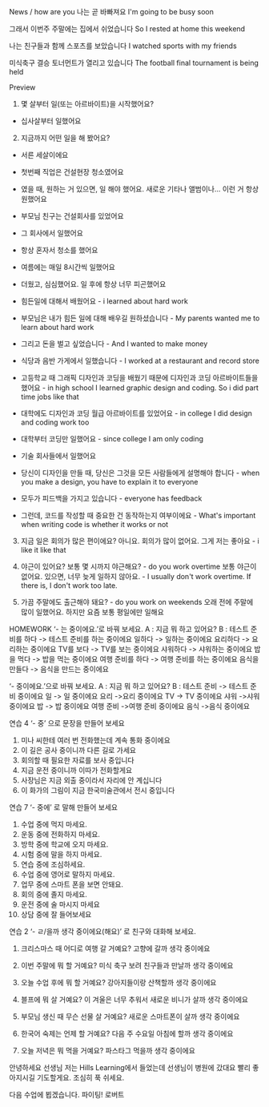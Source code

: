 News / how are you
나는 곧 바빠져요
I'm going to be busy soon

그래서 이번주 주말에는 집에서 쉬었습니다
So I rested at home this weekend

나는 친구들과 함께 스포츠를 보았습니다
I watched sports with my friends

미식축구 결승 토너먼트가 열리고 있습니다
The football final tournament is being held

Preview
1. 몇 살부터 일(또는 아르바이트)을 시작했어요?
- 십사살부터 일했어요

2. 지금까지 어떤 일을 해 봤어요?
- 서른 세살이에요
- 첫번째 직업은 건설현장 청소였어요
- 였을 때, 원하는 거 있으면, 일 해야 했어요. 새로운 기타나 앨범이나... 이런 거 항상 원했어요
- 부모님 친구는 건설회사를 있었어요
- 그 회사에서 일했어요

- 항상 혼자서 청소를 했어요
- 여름에는 매일 8시간씩 일했어요
- 더웠고, 심심했어요. 일 후에 항상 너무 피곤했어요
- 힘든일에 대해서 배웠어요 - i learned about hard work
- 부모님은 내가 힘든 일에 대해 배우길 원하셨습니다 - My parents wanted me to learn about hard work
- 그리고 돈을 벌고 싶었습니다 - And I wanted to make money

- 식당과 음반 가게에서 일했습니다 - I worked at a restaurant and record store
- 고등학교 때 그래픽 디자인과 코딩을 배웠기 때문에 디자인과 코딩 아르바이트들을 했어요 - in high school I learned graphic design and coding. So i did part time jobs like that
- 대학에도 디자인과 코딩 월급 아르바이트를 있었어요 - in college I did design and coding work too
- 대학부터 코딩만 일했어요 - since college I am only coding
- 기술 회사들에서 일했어요
- 당신이 디자인을 만들 때, 당신은 그것을 모든 사람들에게 설명해야 합니다 - when you make a design, you have to explain it to everyone
- 모두가 피드백을 가지고 있습니다 - everyone has feedback
- 그런데, 코드를 작성할 때 중요한 건 동작하는지 여부이에요 - What's important when writing code is whether it works or not

3. 지금 일은 회의가 많은 편이에요?
아니요. 회의가 많이 없어요. 그게 저는 좋아요 - i like it like that

4. 야근이 있어요? 보통 몇 시까지 야근해요? - do you work overtime
보통 야근이 없어요. 있으면, 너무 늦게 일하지 않아요. - I usually don't work overtime. If there is, I don't work too late.

5. 가끔 주말에도 출근해야 돼요? - do you work on weekends
오래 전에 주말에 많이 일했어요. 
하지만 요즘 보통 평일에만 일해요







HOMEWORK
‘- 는 중이에요.’로 바꿔 보세요. 
A : 지금 뭐 하고 있어요?
B :
테스트 준비를 하다 -> 테스트 준비를 하는 중이에요
일하다 -> 일하는 중이에요
요리하다 -> 요리하는 중이에요
TV를 보다 -> TV를 보는 중이에요
샤워하다 -> 샤워하는 중이에요
밥을 먹다 -> 밥을 먹는 중이에요
여행 준비를 하다 -> 여행 준비를 하는 중이에요
음식을 만들다 -> 음식을 만드는 중이에요

‘- 중이에요.’으로 바꿔 보세요. 
A : 지금 뭐 하고 있어요?
B :
테스트 준비 -> 테스트 준비 중이에요
일 -> 일 중이에요
요리 ->요리 중이에요
TV -> TV 중이에요
샤워 ->샤워 중이에요
밥 -> 밥 중이에요
여행 준비 ->여행 준비 중이에요
음식 ->음식 중이에요

연습 4 ‘- 중’ 으로 문장을 만들어 보세요 
1. 미나 씨한테 여러 번 전화했는데 계속 통화 중이에요
2. 이 길은 공사 중이니까 다른 길로 가세요
3. 회의할 때 필요한 자료를 보사 중입니다
4. 지금 운전 중이니까 이따가 전화할게요
5. 사장님은 지금 외출 중이라서 자리에 안 계십니다
6. 이 화가의 그림이 지금 한국미술관에서 전시 중입니다

연습 7  ‘- 중에’ 로 말해 만들어 보세요
1. 수업 중에 먹지 마세요.
2. 운동 중에 전화하지 마세요.
3. 방학 중에 학교에 오지 마세요.
4. 시험 중에 말을 하지 마세요.
5. 연습 중에 조심하세요.
6. 수업 중에 영어로 말하지 마세요.
7. 업무 중에 스마트 폰을 보면 안돼요.
8. 회의 중에 졸지 마세요.
9. 운전 중에 술 마시지 마세요
10. 상담 중에 잘 들어보세요

연습 2  ‘- ㄹ/을까 생각 중이에요(해요)’ 로 친구와 대화해 보세요.
1. 크리스마스 때 어디로 여행 갈 거예요?
고향에 갈까 생각 중이에요

2. 이번 주말에 뭐 할 거예요?
미식 축구 보려 친구들과 만날까 생각 중이에요

3. 오늘 수업 후에 뭐 할 거예요?
강아지들이랑 산책할까 생각 중이에요

4. 블프에 뭐 살 거예요?
이 겨울은 너무 추워서 새로운 비니가 살까 생각 중이에요

5. 부모님 생신 때 무슨 선물 살 거예요?
새로운 스마트폰이 살까 생각 중이에요

6. 한국어 숙제는 언제 할 거예요?
다음 주 수요일 아침에 할까 생각 중이에요

7. 오늘 저녁은 뭐 먹을 거예요?
파스타그 먹을까 생각 중이에요


안녕하세요 선생님 
저는 Hills Learning에서 들었는데 선생님이 병원에 갔대요
빨리 좋아지시길 기도할게요. 조심히 푹 쉬세요.

다음 수업에 뵙겠습니다. 파이팅!
로버트